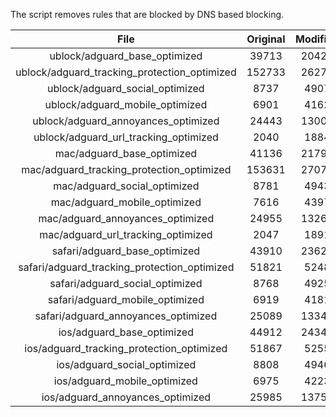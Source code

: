 The script removes rules that are blocked by DNS based blocking.


| File | Original | Modified |
|:----:|:-----:|:-----:|
| ublock/adguard_base_optimized | 39713 | 20420 |
| ublock/adguard_tracking_protection_optimized | 152733 | 26270 |
| ublock/adguard_social_optimized | 8737 | 4907 |
| ublock/adguard_mobile_optimized | 6901 | 4162 |
| ublock/adguard_annoyances_optimized | 24443 | 13000 |
| ublock/adguard_url_tracking_optimized | 2040 | 1884 |
| mac/adguard_base_optimized | 41136 | 21791 |
| mac/adguard_tracking_protection_optimized | 153631 | 27078 |
| mac/adguard_social_optimized | 8781 | 4943 |
| mac/adguard_mobile_optimized | 7616 | 4397 |
| mac/adguard_annoyances_optimized | 24955 | 13264 |
| mac/adguard_url_tracking_optimized | 2047 | 1891 |
| safari/adguard_base_optimized | 43910 | 23621 |
| safari/adguard_tracking_protection_optimized | 51821 | 5248 |
| safari/adguard_social_optimized | 8768 | 4925 |
| safari/adguard_mobile_optimized | 6919 | 4181 |
| safari/adguard_annoyances_optimized | 25089 | 13341 |
| ios/adguard_base_optimized | 44912 | 24346 |
| ios/adguard_tracking_protection_optimized | 51867 | 5255 |
| ios/adguard_social_optimized | 8808 | 4946 |
| ios/adguard_mobile_optimized | 6975 | 4223 |
| ios/adguard_annoyances_optimized | 25985 | 13753 |